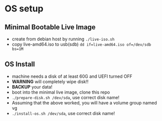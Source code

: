 # OS setup

## Minimal Bootable Live Image
* create from debian host by running `./live-iso.sh`
* copy live-amd64.iso to usb(sdb) `dd if=live-amd64.iso of=/dev/sdb bs=1M`

## OS Install
* machine needs a disk of at least 60G and UEFI turned OFF
* **WARNING** will completely wipe disk!!
* **BACKUP** your data!
* boot into the minimal live image, clone this repo
* `./prepare-disk.sh /dev/sda`, use correct disk name!
* Assuming that the above worked, you will have a volume group named vg
* `./install-os.sh /dev/sda`, use correct disk name!
